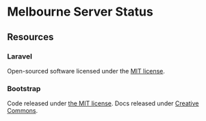 # Melbourne Server Status

## Resources
### Laravel
Open-sourced software licensed under the [MIT license](http://opensource.org/licenses/MIT).

### Bootstrap
Code released under [the MIT license](https://github.com/twbs/bootstrap/blob/master/LICENSE). Docs released under [Creative Commons](https://github.com/twbs/bootstrap/blob/master/docs/LICENSE).
